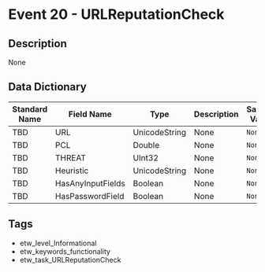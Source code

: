 # Event 20 - URLReputationCheck

## Description
None

## Data Dictionary
|Standard Name|Field Name|Type|Description|Sample Value|
|---|---|---|---|---|
|TBD|URL|UnicodeString|None|`None`|
|TBD|PCL|Double|None|`None`|
|TBD|THREAT|UInt32|None|`None`|
|TBD|Heuristic|UnicodeString|None|`None`|
|TBD|HasAnyInputFields|Boolean|None|`None`|
|TBD|HasPasswordField|Boolean|None|`None`|

## Tags
* etw_level_Informational
* etw_keywords_functionality
* etw_task_URLReputationCheck